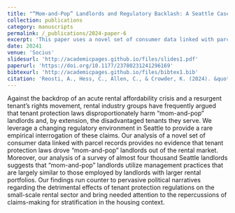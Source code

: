 ```yaml
---
title: "“Mom-and-Pop” Landlords and Regulatory Backlash: A Seattle Case Study"
collection: publications
category: manuscripts
permalink: /_publications/2024-paper-6
excerpt: 'This paper uses a novel set of consumer data linked with parcel records and provides no evidence that tenant protection laws drove “mom-and-pop” landlords out of the rental market, counter to pervasive ploitical narratives.'
date: 20241
venue: 'Socius'
slidesurl: 'http://academicpages.github.io/files/slides1.pdf'
paperurl: 'https://doi.org/10.1177/23780231241296169'
bibtexurl: 'http://academicpages.github.io/files/bibtex1.bib'
citation: 'Reosti, A., Hess, C., Allen, C., & Crowder, K. (2024). &quot;“Mom-and-Pop” Landlords and Regulatory Backlash: A Seattle Case Study.&quot; <i>Socius 1</i>. 10.'
---
```

Against the backdrop of an acute rental affordability crisis and a resurgent tenant’s rights movement, rental industry groups have frequently argued that tenant protection laws disproportionately harm “mom-and-pop” landlords and, by extension, the disadvantaged tenants they serve. We leverage a changing regulatory environment in Seattle to provide a rare empirical interrogation of these claims. Our analysis of a novel set of consumer data linked with parcel records provides no evidence that tenant protection laws drove “mom-and-pop” landlords out of the rental market. Moreover, our analysis of a survey of almost four thousand Seattle landlords suggests that “mom-and-pop” landlords utilize management practices that are largely similar to those employed by landlords with larger rental portfolios. Our findings run counter to pervasive political narratives regarding the detrimental effects of tenant protection regulations on the small-scale rental sector and bring needed attention to the repercussions of claims-making for stratification in the housing context.
